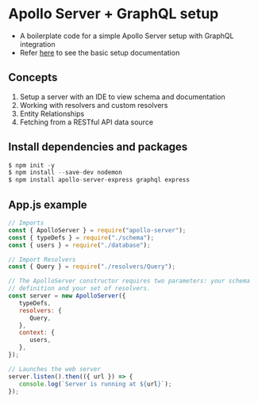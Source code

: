 # Apollo Server + GraphQL setup

-  A boilerplate code for a simple Apollo Server setup with GraphQL integration
-  Refer [here](https://www.apollographql.com/docs/apollo-server/getting-started/) to see the basic setup documentation

## Concepts

1. Setup a server with an IDE to view schema and documentation
1. Working with resolvers and custom resolvers
1. Entity Relationships
1. Fetching from a RESTful API data source

## Install dependencies and packages

```javascript
$ npm init -y
$ npm install --save-dev nodemon
$ npm install apollo-server-express graphql express
```

## App.js example

```javascript
// Imports
const { ApolloServer } = require("apollo-server");
const { typeDefs } = require("./schema");
const { users } = require("./database");

// Import Resolvers
const { Query } = require("./resolvers/Query");

// The ApolloServer constructor requires two parameters: your schema
// definition and your set of resolvers.
const server = new ApolloServer({
   typeDefs,
   resolvers: {
      Query,
   },
   context: {
      users,
   },
});

// Launches the web server
server.listen().then(({ url }) => {
   console.log(`Server is running at ${url}`);
});
```
